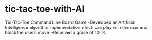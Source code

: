 # tic-tac-toe-with-AI
Tic-Tac-Toe Command Line Board Game
-Developed an Artificial Intelligence algorithm implementation which can play with the user and block the user’s move. 
-Received a grade of 100%
